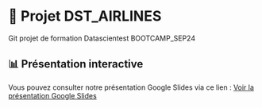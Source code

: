# 🚀 Projet DST_AIRLINES

Git projet de formation Datascientest BOOTCAMP_SEP24

## 📊 Présentation interactive

Vous pouvez consulter notre présentation Google Slides via ce lien :
[Voir la présentation Google Slides](https://docs.google.com/presentation/d/1CSv1DHKTqM1rhj7-CTt5gtlYZKLtu887u_O98-kJJHE/edit?usp=sharing)
